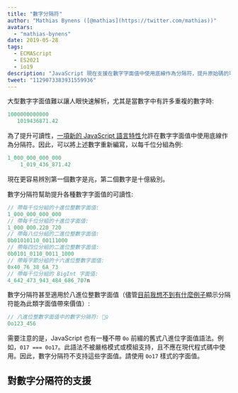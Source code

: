 ```yaml
---
title: "數字分隔符"
author: "Mathias Bynens ([@mathias](https://twitter.com/mathias))"
avatars: 
  - "mathias-bynens"
date: 2019-05-28
tags: 
  - ECMAScript
  - ES2021
  - io19
description: "JavaScript 現在支援在數字字面值中使用底線作為分隔符，提升原始碼的可讀性和可維護性。"
tweet: "1129073383931559936"
---
```

大型數字字面值難以讓人眼快速解析，尤其是當數字中有許多重複的數字時:

```js
1000000000000
   1019436871.42
```

為了提升可讀性，[一項新的 JavaScript 語言特性](https://github.com/tc39/proposal-numeric-separator)允許在數字字面值中使用底線作為分隔符。因此，可以將上述數字重新編寫，以每千位分組為例:

<!--truncate-->
```js
1_000_000_000_000
    1_019_436_871.42
```

現在更容易辨別第一個數字是兆，第二個數字是十億級別。

數字分隔符幫助提升各種數字字面值的可讀性:

```js
// 帶每千位分組的十進位整數字面值:
1_000_000_000_000
// 帶每千位分組的十進位字面值:
1_000_000.220_720
// 帶每八位分組的二進位整數字面值:
0b01010110_00111000
// 帶每四位分組的二進位整數字面值:
0b0101_0110_0011_1000
// 帶每字節分組的十六進位整數字面值:
0x40_76_38_6A_73
// 帶每千位分組的 BigInt 字面值:
4_642_473_943_484_686_707n
```

數字分隔符甚至適用於八進位整數字面值（儘管[目前我想不到有什麼例子](https://github.com/tc39/proposal-numeric-separator/issues/44)顯示分隔符能為此類字面值帶來價值）:

```js
// 八進位整數字面值中的數字分隔符: 🤷‍♀️
0o123_456
```

需要注意的是，JavaScript 也有一種不帶 `0o` 前綴的舊式八進位字面值語法。例如，`017 === 0o17`。此語法不被嚴格模式或模組支持，且不應在現代程式碼中使用。因此，數字分隔符不支持這些字面值。請使用 `0o17` 樣式的字面值。

## 對數字分隔符的支援

<feature-support chrome="75 /blog/v8-release-75#numeric-separators"
                 firefox="70 https://hacks.mozilla.org/2019/10/firefox-70-a-bountiful-release-for-all/"
                 safari="13"
                 nodejs="12.5.0 https://nodejs.org/en/blog/release/v12.5.0/"
                 babel="yes https://babeljs.io/docs/en/babel-plugin-proposal-numeric-separator"></feature-support>
